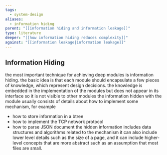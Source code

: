 ```yaml
---
tags:
  - system-design
aliases:
  - information hiding
parent: "[[information hiding and information leakage]]"
type: literature
deeper: "[[how information hiding reduces complexity]]"
against: "[[information leakage|information leakage]]"
---
```

## Information Hiding 

the most important technique for achieving deep modules is information hiding. the basic idea is that each module should encapsulate a few pieces of knowledge, which represent design decisions. the knowledge is embedded in the implementation of the modules but does not appear in its interface so it is not visible to other modules the information hidden with the module usually consists of details about how to implement some mechanism, for example
- how to store information in a btree
- how to implement the TCP network protocol
- how to parse JSON document
the hidden information includes data structures and algorithms related to the mechanism it can also include lower level details such as the size of a page, and it can include higher-level concepts that are more abstract such as an assumption that most files are small.

